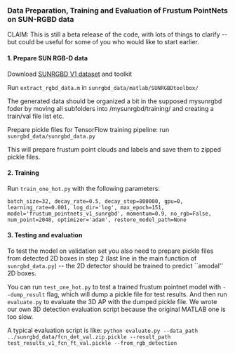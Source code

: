 ### Data Preparation, Training and Evaluation of Frustum PointNets on SUN-RGBD data

CLAIM: This is still a beta release of the code, with lots of things to clarify -- but could be useful for some of you who would like to start earlier.

#### 1. Prepare SUN RGB-D data
Download <a href="http://rgbd.cs.princeton.edu">SUNRGBD V1 dataset</a> and toolkit

Run `extract_rgbd_data.m` in `sunrgbd_data/matlab/SUNRGBDtoolbox/`

The generated data should be organized a bit in the supposed mysunrgbd foder by moving all subfolders into /mysunrgbd/training/ and creating a train/val file list etc.

Prepare pickle files for TensorFlow training pipeline: 
run `sunrgbd_data/sunrgbd_data.py`

This will prepare frustum point clouds and labels and save them to zipped pickle files.

#### 2. Training

Run `train_one_hot.py` with the following parameters:

`batch_size=32, decay_rate=0.5, decay_step=800000, gpu=0, learning_rate=0.001, log_dir='log', max_epoch=151, model='frustum_pointnets_v1_sunrgbd', momentum=0.9, no_rgb=False, num_point=2048, optimizer='adam', restore_model_path=None`

#### 3. Testing and evaluation

To test the model on validation set you also need to prepare pickle files from detected 2D boxes in step 2 (last line in the main function of `sunrgbd_data.py`) -- the 2D detector should be trained to predict ``amodal'' 2D boxes.

You can run `test_one_hot.py` to test a trained frustum pointnet model with `--dump_result` flag, which will dump a pickle file for test results. And then run `evaluate.py` to evaluate the 3D AP with the dumped pickle file. We wrote our own 3D detection evaluation script because the original MATLAB one is too slow.

A typical evaluation script is like:
`python evaluate.py --data_path ../sunrgbd_data/fcn_det_val.zip.pickle --result_path test_results_v1_fcn_ft_val.pickle --from_rgb_detection`

